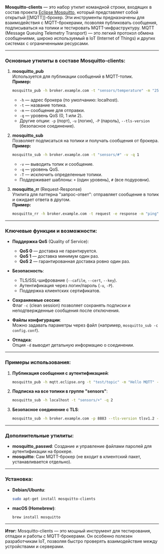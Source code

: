 **Mosquitto-clients** — это набор утилит командной строки, входящих в состав проекта [Eclipse Mosquitto](https://mosquitto.org/), который представляет собой открытый [[MQTT]]-брокер. Эти инструменты предназначены для взаимодействия с MQTT-брокерами, позволяя публиковать сообщения, подписываться на топики и тестировать MQTT-инфраструктуру. MQTT (Message Queuing Telemetry Transport) — это легкий протокол обмена сообщениями, широко используемый в IoT (Internet of Things) и других системах с ограниченными ресурсами.

---

### Основные утилиты в составе Mosquitto-clients:
1. **mosquitto_pub**  
   Используется для публикации сообщений в MQTT-топик.  
   **Пример:**  
   ```bash
   mosquitto_pub -h broker.example.com -t "sensors/temperature" -m "25" -q 1
   ```
   - `-h` — адрес брокера (по умолчанию: localhost).  
   - `-t` — название топика.  
   - `-m` — сообщение для отправки.  
   - `-q` — уровень QoS (0, 1 или 2).  
   - Другие опции: `-p` (порт), `-u` (логин), `-P` (пароль), `--tls-version` (безопасное соединение).

2. **mosquitto_sub**  
   Позволяет подписаться на топики и получать сообщения от брокера.  
   **Пример:**  
   ```bash
   mosquitto_sub -h broker.example.com -t "sensors/#" -v -q 1
   ```
   - `-v` — выводить топик и сообщение.  
   - `-q` — уровень QoS.  
   - `-T` — исключить определенные топики.  
   - Поддерживает шаблоны: `+` (один уровень), `#` (все подуровни).

3. **mosquitto_rr** (Request-Response)  
   Утилита для паттерна "запрос-ответ": отправляет сообщение в топик и ожидает ответа в другом.  
   **Пример:**  
   ```bash
   mosquitto_rr -h broker.example.com -t request -e response -m "ping"
   ```

---

### Ключевые функции и возможности:
- **Поддержка QoS** (Quality of Service):  
  - **QoS 0** — доставка не гарантируется.  
  - **QoS 1** — доставка минимум один раз.  
  - **QoS 2** — гарантированная доставка ровно один раз.

- **Безопасность**:  
  - TLS/SSL-шифрование (`--cafile`, `--cert`, `--key`).  
  - Аутентификация через логин/пароль (`-u`, `-P`).  
  - Поддержка клиентских сертификатов.

- **Сохраняемые сессии**:  
  Флаг `-c` (clean session) позволяет сохранять подписки и неподтвержденные сообщения после отключения.

- **Файлы конфигурации**:  
  Можно задавать параметры через файл (например, `mosquitto_sub -c config.conf`).

- **Отладка**:  
  Опция `-d` выводит детальную информацию о соединении.

---

### Примеры использования:
1. **Публикация сообщения с аутентификацией**:  
   ```bash
   mosquitto_pub -h mqtt.eclipse.org -t "test/topic" -m "Hello MQTT" -u username -P password
   ```

2. **Подписка на все топики в группе "sensors"**:  
   ```bash
   mosquitto_sub -h localhost -t "sensors/+" -q 2
   ```

3. **Безопасное соединение с TLS**:  
   ```bash
   mosquitto_sub -h broker.example.com -p 8883 --tls-version tlsv1.2 --cafile ca.crt -t "secure/data"
   ```

---

### Дополнительные утилиты:
- **mosquitto_passwd**: Создание и управление файлами паролей для аутентификации на брокере.  
- **mosquitto**: Сам MQTT-брокер (не входит в клиентский пакет, устанавливается отдельно).

---

### Установка:
- **Debian/Ubuntu**:  
  ```bash
  sudo apt-get install mosquitto-clients
  ```
- **macOS (Homebrew)**:  
  ```bash
  brew install mosquitto
  ```

---

**Итог:** Mosquitto-clients — это мощный инструмент для тестирования, отладки и работы с MQTT-брокерами. Он особенно полезен разработчикам IoT, позволяя быстро проверять взаимодействие между устройствами и серверами.